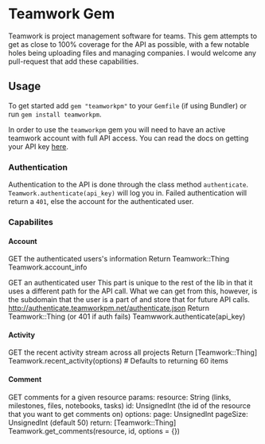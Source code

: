 # Teamwork Gem

Teamwork is project management software for teams.  This gem attempts to get as close to 100% coverage for the API as possible,
with a few notable holes being uploading files and managing companies.  I would welcome any pull-request that add these capabilities.

## Usage

To get started add `gem "teamworkpm"` to your `Gemfile` (if using Bundler) or run `gem install teamworkpm`.

In order to use the `teamworkpm` gem you will need to have an active teamwork account with full API access.  You can read the docs
on getting your API key [here](http://developer.teamwork.com/enabletheapiandgetyourkey).

### Authentication

Authentication to the API is done through the class method `authenticate`.  `Teamwork.authenticate(api_key)` will log you in.  Failed authentication will return a `401`, else the account for the authenticated user.

### Capabilites

#### Account

GET the authenticated users's information
Return Teamwork::Thing
    Teamwork.account_info


GET an authenticated user
This part is unique to the rest of the lib
in that it uses a different path for the API call.
What we can get from this, however, is the subdomain that the
user is a part of and store that for future API calls.
http://authenticate.teamworkpm.net/authenticate.json
Return Teamwork::Thing (or 401 if auth fails)
    Teamwwork.authenticate(api_key)

#### Activity

GET the recent activity stream across all projects
Return [Teamwork::Thing]
    Teamwork.recent_activity(options) # Defaults to returning 60 items

#### Comment

GET comments for a given resource
params:
  resource: String (links, milestones, files, notebooks, tasks)
  id: UnsignedInt (the id of the resource that you want to get comments on)
options:
  page: UnsignedInt
  pageSize: UnsignedInt (default 50)
return: [Teamwork::Thing]
    Teamwork.get_comments(resource, id, options = {})